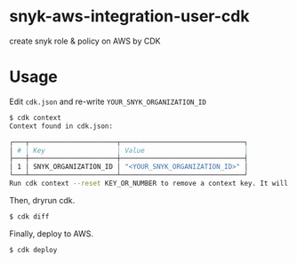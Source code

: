 # snyk-aws-integration-user-cdk
create snyk role & policy on AWS by CDK

# Usage

Edit `cdk.json` and re-write `YOUR_SNYK_ORGANIZATION_ID`

```bash
$ cdk context
Context found in cdk.json:

┌───┬──────────────────────┬───────────────────────────────┐
│ # │ Key                  │ Value                         │
├───┼──────────────────────┼───────────────────────────────┤
│ 1 │ SNYK_ORGANIZATION_ID │ "<YOUR_SNYK_ORGANIZATION_ID>" │
└───┴──────────────────────┴───────────────────────────────┘
Run cdk context --reset KEY_OR_NUMBER to remove a context key. It will be refreshed on the next CDK synthesis run.
```

Then, dryrun cdk.

```bash
$ cdk diff
```

Finally, deploy to AWS.

```bash
$ cdk deploy
```
